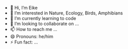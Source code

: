 - 👋 Hi, I’m Eike
- 👀 I’m interested in Nature, Ecology, Birds, Amphibians
- 🌱 I’m currently learning to code
- 💞️ I’m looking to collaborate on ...
- 📫 How to reach me ...
- 😄 Pronouns: he/him
- ⚡ Fun fact: ...

<!---
DrZoidbob/DrZoidbob is a ✨ special ✨ repository because its `README.md` (this file) appears on your GitHub profile.
You can click the Preview link to take a look at your changes.
--->
